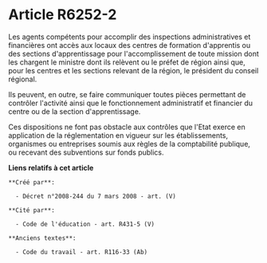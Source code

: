 # Article R6252-2

Les agents compétents pour accomplir des inspections administratives et financières ont accès aux locaux des centres de
formation d'apprentis ou des sections d'apprentissage pour l'accomplissement de toute mission dont les chargent le ministre
dont ils relèvent ou le préfet de région ainsi que, pour les centres et les sections relevant de la région, le président du
conseil régional.

Ils peuvent, en outre, se faire communiquer toutes pièces permettant de contrôler l'activité ainsi que le fonctionnement
administratif et financier du centre ou de la section d'apprentissage.

Ces dispositions ne font pas obstacle aux contrôles que l'Etat exerce en application de la réglementation en vigueur sur les
établissements, organismes ou entreprises soumis aux règles de la comptabilité publique, ou recevant des subventions sur
fonds publics.

**Liens relatifs à cet article**

	**Créé par**:

	  - Décret n°2008-244 du 7 mars 2008 - art. (V)

	**Cité par**:

	  - Code de l'éducation - art. R431-5 (V)

	**Anciens textes**:

	  - Code du travail - art. R116-33 (Ab)
